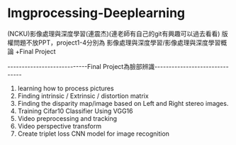 # Imgprocessing-Deeplearning
(NCKU)影像處理與深度學習(連震杰)(連老師有自己的git有興趣可以過去看看)
版權問題不放PPT，project1-4分別為 影像處理與深度學習/影像處理與深度學習概論 +Final Project

----------------------------Final Project為臉部辨識-------------------------------
1. learning how to process pictures
2. Finding intrinsic / Extrinsic / distortion matrix
3. Finding the disparity map/image based on Left and Right stereo images.
4. Training Cifar10 Classifier Using VGG16
5. Video preprocessing and tracking
6. Video perspective transform
7. Create triplet loss CNN model for image recognition
